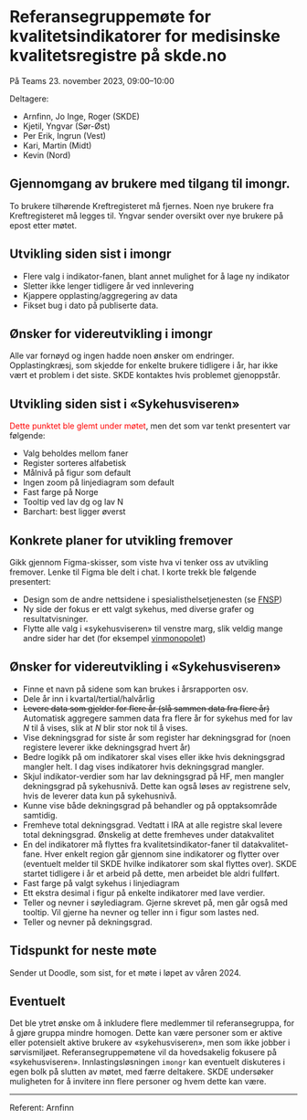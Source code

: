 # Referansegruppemøte for kvalitetsindikatorer for medisinske kvalitetsregistre på skde.no

På Teams 23. november 2023, 09:00–10:00

Deltagere:
- Arnfinn, Jo Inge, Roger (SKDE)
- Kjetil, Yngvar (Sør-Øst)
- Per Erik, Ingrun (Vest)
- Kari, Martin (Midt)
- Kevin (Nord)

## Gjennomgang av brukere med tilgang til imongr.

To brukere tilhørende Kreftregisteret må fjernes. Noen nye brukere fra Kreftregisteret må legges til. Yngvar sender oversikt over nye brukere på epost etter møtet.

## Utvikling siden sist i imongr

- Flere valg i indikator-fanen, blant annet mulighet for å lage ny indikator 
- Sletter ikke lenger tidligere år ved innlevering 
- Kjappere opplasting/aggregering av data 
- Fikset bug i dato på publiserte data. 

## Ønsker for videreutvikling i imongr

Alle var fornøyd og ingen hadde noen ønsker om endringer. Opplastingkræsj, som skjedde for enkelte brukere tidligere i år, har ikke vært et problem i det siste. SKDE kontaktes hvis problemet gjenoppstår.

## Utvikling siden sist i «Sykehusviseren» 

<span style="color:red">Dette punktet ble glemt under møtet</span>, men det som var tenkt presentert var følgende:

- Valg beholdes mellom faner 
- Register sorteres alfabetisk 
- Målnivå på figur som default 
- Ingen zoom på linjediagram som default 
- Fast farge på Norge 
- Tooltip ved lav dg og lav N 
- Barchart: best ligger øverst 

<div style="page-break-after: always;"></div>

## Konkrete planer for utvikling fremover 

Gikk gjennom Figma-skisser, som viste hva vi tenker oss av utvikling fremover. Lenke til Figma ble delt i chat. I korte trekk ble følgende presentert:
- Design som de andre nettsidene i spesialisthelsetjenesten (se [FNSP](https://www.fnsp.no/))
- Ny side der fokus er ett valgt sykehus, med diverse grafer og resultatvisninger.
- Flytte alle valg i «sykehusviseren» til venstre marg, slik veldig mange andre sider har det (for eksempel [vinmonopolet](https://www.vinmonopolet.no/search/?searchType=product&q=%3Arelevance))


## Ønsker for videreutvikling i «Sykehusviseren»

- Finne et navn på sidene som kan brukes i årsrapporten osv.
- Dele år inn i kvartal/tertial/halvårlig
- ~~Levere data som gjelder for flere år (slå sammen data fra flere år)~~ Automatisk aggregere sammen data fra flere år for sykehus med for lav _N_ til å vises, slik at _N_ blir stor nok til å vises.
- Vise dekningsgrad for siste år som register har dekningsgrad for (noen registere leverer ikke dekningsgrad hvert år)
- Bedre logikk på om indikatorer skal vises eller ikke hvis dekningsgrad mangler helt. I dag vises indikatorer hvis dekningsgrad mangler.
- Skjul indikator-verdier som har lav dekningsgrad på HF, men mangler dekningsgrad på sykehusnivå. Dette kan også løses av registrene selv, hvis de leverer data kun på sykehusnivå.
- Kunne vise både dekningsgrad på behandler og på opptaksområde samtidig.
- Fremheve total dekningsgrad. Vedtatt i IRA at alle registre skal levere total dekningsgrad. Ønskelig at dette fremheves under datakvalitet 
- En del indikatorer må flyttes fra kvalitetsindikator-faner til datakvalitet-fane. Hver enkelt region går gjennom sine indikatorer og flytter over (eventuelt melder til SKDE hvilke indikatorer som skal flyttes over). SKDE startet tidligere i år et arbeid på dette, men arbeidet ble aldri fullført.
- Fast farge på valgt sykehus i linjediagram 
- Ett ekstra desimal i figur på enkelte indikatorer med lave verdier.
- Teller og nevner i søylediagram. Gjerne skrevet på, men går også med tooltip. Vil gjerne ha nevner og teller inn i figur som lastes ned.
- Teller og nevner på dekningsgrad.

## Tidspunkt for neste møte

Sender ut Doodle, som sist, for et møte i løpet av våren 2024.

## Eventuelt

Det ble ytret ønske om å inkludere flere medlemmer til referansegruppa, for å gjøre gruppa mindre homogen. Dette kan være personer som er aktive eller potensielt aktive brukere av «sykehusviseren», men som ikke jobber i sørvismiljøet. Referansegruppemøtene vil da hovedsakelig fokusere på «sykehusviseren». Innlastingsløsningen `imongr` kan eventuelt diskuteres i egen bolk på slutten av møtet, med færre deltakere. SKDE undersøker muligheten for å invitere inn flere personer og hvem dette kan være.

---

Referent: Arnfinn

